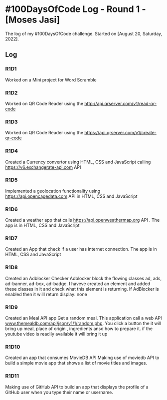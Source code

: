 # #100DaysOfCode Log - Round 1 - [Moses Jasi]

The log of my #100DaysOfCode challenge. Started on [August 20, Saturday, 2022].

## Log

### R1D1 
Worked on a Mini project for Word Scramble 

### R1D2
Worked on QR Code Reader using the http://api.qrserver.com/v1/read-qr-code 

### R1D3
Worked on QR Code Reader using the https://api.qrserver.com/v1/create-qr-code

### R1D4
Created a Currency convertor using HTML, CSS and JavaScript calling  https://v6.exchangerate-api.com API

### R1D5
Implemented a geolocation functionality using https://api.opencagedata.com API in HTML, CSS and JavaScript 

### R1D6
Created a  weather app that calls https://api.openweathermap.org API . The app is in HTML, CSS and JavaScript 

### R1D7
Created an App that check if a user has internet connection. The app is in HTML, CSS and JavaScript 

### R1D8
Created an Adblocker Checker
Adblocker block the flowing classes ad, ads, ad-banner, ad-box, ad-badge. I haveve created an element and added these classes in it and check what this element is returning. If AdBlocker is enabled then it willl return display: none

### R1D9
Created an Meal API app
Get a random meal. This application call a web API www.themealdb.com/api/json/v1/1/random.php. You click a button the it will bring up meal, place of origin , ingredients ansd how to prepare it. if the youtube video is readily available it will bring it up

### R1D10
Created an app that consumes MovieDB API
Making use of moviedb API to build a simple movie app that shows a list of movie titles and images.

### R1D11
Making use of GitHub API to build an app that displays the profile of a GitHub user when you type their name or username. 
